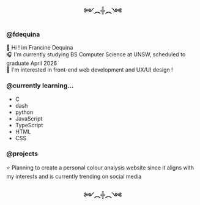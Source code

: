 <h3 style="text-align: center;">༻︵𓏶︵༺</h3>

### @fdequina
🦢 Hi ! im Francine Dequina  
🎧 I'm currently studying BS Computer Science at UNSW, scheduled to graduate April 2026  
🫧 I'm interested in front-end web development and UX/UI design !

### @currently learning...
- C
- dash
- python
- JavaScript
- TypeScript
- HTML
- CSS

### @projects
⭐ Planning to create a personal colour analysis website since it aligns with my interests and is currently trending on social media

<h3 style="text-align: center;">༻︵𓏶︵༺</h3>

<!---
fdequina/fdequina is a ✨ special ✨ repository because its `README.md` (this file) appears on your GitHub profile.
You can click the Preview link to take a look at your changes.
--->
